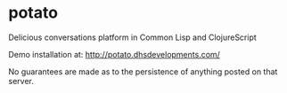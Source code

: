 # potato

Delicious conversations platform in Common Lisp and ClojureScript

Demo installation at: http://potato.dhsdevelopments.com/

No guarantees are made as to the persistence of anything posted on
that server.
